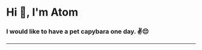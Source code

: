 <h1 align="left">Hi 👋, I'm Atom</h1>
<h3 align="left">I would like to have a pet capybara one day. ✌️😔</h3>
<hr/>




